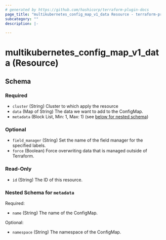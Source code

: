 ```yaml
---
# generated by https://github.com/hashicorp/terraform-plugin-docs
page_title: "multikubernetes_config_map_v1_data Resource - terraform-provider-multikubernetes"
subcategory: ""
description: |-
  
---
```


# multikubernetes_config_map_v1_data (Resource)





<!-- schema generated by tfplugindocs -->
## Schema

### Required

- `cluster` (String) Cluster to which apply the resource
- `data` (Map of String) The data we want to add to the ConfigMap.
- `metadata` (Block List, Min: 1, Max: 1) (see [below for nested schema](#nestedblock--metadata))

### Optional

- `field_manager` (String) Set the name of the field manager for the specified labels.
- `force` (Boolean) Force overwriting data that is managed outside of Terraform.

### Read-Only

- `id` (String) The ID of this resource.

<a id="nestedblock--metadata"></a>
### Nested Schema for `metadata`

Required:

- `name` (String) The name of the ConfigMap.

Optional:

- `namespace` (String) The namespace of the ConfigMap.
